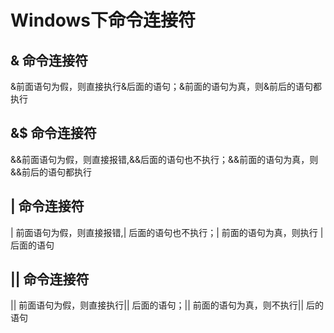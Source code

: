# Windows下命令连接符

## & 命令连接符
&前面语句为假，则直接执行&后面的语句；&前面的语句为真，则&前后的语句都执行

## &$ 命令连接符
&&前面语句为假，则直接报错,&&后面的语句也不执行；&&前面的语句为真，则&&前后的语句都执行

## | 命令连接符
| 前面语句为假，则直接报错,| 后面的语句也不执行；| 前面的语句为真，则执行 | 后面的语句

## || 命令连接符
|| 前面语句为假，则直接执行|| 后面的语句；|| 前面的语句为真，则不执行|| 后的语句